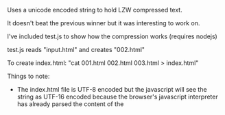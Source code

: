 
Uses a unicode encoded string to hold LZW compressed text.

It doesn't beat the previous winner but it was interesting to work on.

I've included test.js to show how the compression works (requires nodejs)

test.js reads "input.html" and creates "002.html"

To create index.html: "cat 001.html 002.html 003.html > index.html"

Things to note:
* The index.html file is UTF-8 encoded but the javascript will see the string as UTF-16 encoded because the browser's javascript interpreter has already parsed the content of the <script> tag.
* Unicode codepoints 0x0d800 to 0x0dfff are invalid (on their own) and so must be skipped when using codepoints as LZW dictionary codes.
* The javascript LZW code is based on this gist: https://gist.github.com/revolunet/843889

    // Based on https://gist.github.com/revolunet/843889
    var fs = require('fs');

    var MINCDE = 0x00080;
    var SKPFRM = 0x0d800;
    var SKIPTO = 0x0e000;
    var MAXCDE = 0xfffff;

    // LZW-compress a string
    function lzw_encode(s) {
        var dict = {};
        var out = "";
        var phrase = s.charAt(0);
        var code = MINCDE;
        for (var i=1; i<s.length; i++) {
            var currChar=s.charAt(i);
            if (dict[phrase + currChar] != null) {
                phrase += currChar;
            } else {
                out += phrase.length > 1 ? String.fromCodePoint(dict[phrase]) : phrase.charAt(0);
                dict[phrase + currChar] = code;
                code++;
                if (code === SKPFRM) {
                    code = SKIPTO;
                }
                if (code === MAXCDE) {
                    dict = {};
                    code = MINCDE;
                }
                phrase=currChar;
            }
        }
        out += phrase.length > 1 ? String.fromCodePoint(dict[phrase]) : phrase.charAt(0);
        return out;
    }

    // Decompress an LZW-encoded string
    function lzw_decode(s) {
        var dict = {};
        var currChar = s.charAt(0);
        var oldPhrase = currChar;
        var out = currChar;
        var code = MINCDE;
        var phrase;
        for (var i=1; i<s.length; i++) {
            var currCode = s.codePointAt(i);
            if (currCode > 0xffff) {
                i++;
            }
            if (currCode < MINCDE) {
                phrase = String.fromCodePoint(currCode);
            }
            else {
                phrase = dict[currCode] ? dict[currCode] : (oldPhrase + currChar);
            }
            out += phrase;
            currChar = phrase.charAt(0);
            dict[code] = oldPhrase + currChar;
            code++;
            if (code === SKPFRM) {
                code = SKIPTO;
            }
            if (code === MAXCDE) {
                dict = {};
                code = MINCDE;
            }
            oldPhrase = phrase;
        }
        return out;
    }

    fs.readFile('input.html', 'utf8', function (err, data1) {
        if (err) throw err;
        var data2 = lzw_encode(data1);
        fs.writeFile ('002.html', data2, function(err) {
            if (err) throw err;
            fs.readFile('002.html', 'utf8', function (err, data3) {
                if (err) throw err;
                var data4 = lzw_decode(data3);
                fs.writeFile ('recovered.html', data4, function(err) {
                    if (err) throw err;
                    console.log((data4.substring(0, 30) + '...' + data4.substring(data4.length-30)).replace(/\s+/g, ' '));
                    console.log(data1 === data4 ? 'match' : 'no match');
                });
            });
        });

    });

